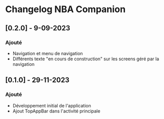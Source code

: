 # Changelog NBA Companion

## [0.2.0] - 9-09-2023
### Ajouté
- Navigation et menu de navigation
- Différents texte "en cours de construction" sur les screens géré par la navigation

## [0.1.0] - 29-11-2023
### Ajouté
- Développement initial de l'application
- Ajout TopAppBar dans l'activité principale